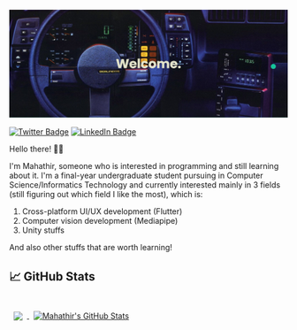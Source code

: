 ![alt text](https://github.com/achmadmahathirps/achmadmahathirps/blob/main/banner.png?raw=true)

[![Twitter Badge](https://img.shields.io/badge/Twitter-Profile-informational?style=flat&logo=twitter&logoColor=white&color=1CA2F1)](https://twitter.com/achmadmahathirp)
[![LinkedIn Badge](https://img.shields.io/badge/LinkedIn-Profile-informational?style=flat&logo=linkedin&logoColor=white&color=0D76A8)](https://www.linkedin.com/in/achmadmahathirps/)

Hello there! 🙋‍♂️

I'm Mahathir, someone who is interested in programming and still learning about it. I'm a final-year undergraduate student pursuing in Computer Science/Informatics Technology and currently interested mainly in 3 fields (still figuring out which field I like the most), which is:
1. Cross-platform UI/UX development (Flutter)
2. Computer vision development (Mediapipe)
3. Unity stuffs

And also other stuffs that are worth learning!

## &#x1f4c8; GitHub Stats

<br>

<a href="https://github.com/achmadmahathirps">
  <img align="center" style="margin:0.5rem" src="https://github-readme-stats.vercel.app/api/top-langs/?username=achmadmahathirps&theme=tokyonight&layout=compact" />
</a>

<a href="https://github.com/achmadmahathirps">
  <img align="center" style="margin:0.5rem" src="https://github-readme-stats.vercel.app/api?username=achmadmahathirps&show_icons=true&theme=tokyonight" alt="Mahathir's GitHub Stats" />
</a>

<br>
<br>

<!--
**achmadmahathirps/achmadmahathirps** is a ✨ _special_ ✨ repository because its `README.md` (this file) appears on your GitHub profile.

Here are some ideas to get you started:

- 🔭 I’m currently working on ...
- 🌱 I’m currently learning ...
- 👯 I’m looking to collaborate on ...
- 🤔 I’m looking for help with ...
- 💬 Ask me about ...
- 📫 How to reach me: ...
- 😄 Pronouns: ...
- ⚡ Fun fact: ...
-->
